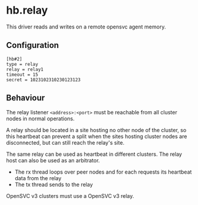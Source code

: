 # hb.relay

This driver reads and writes on a remote opensvc agent memory.

## Configuration

    [hb#2]
    type = relay
    relay = relay1
    timeout = 15
    secret = 1023102310230123123

## Behaviour

The relay listener `<address>:<port>` must be reachable from all cluster nodes in normal operations.

A relay should be located in a site hosting no other node of the cluster, so this heartbeat can prevent a split when the sites hosting cluster nodes are disconnected, but can still reach the relay's site.

The same relay can be used as heartbeat in different clusters.
The relay host can also be used as an arbitrator.

* The rx thread loops over peer nodes and for each requests its heartbeat data from the relay
* The tx thread sends to the relay

OpenSVC v3 clusters must use a OpenSVC v3 relay.

